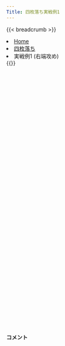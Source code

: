 ```yaml
---
Title: 四枚落ち実戦例1
---
```

{{< breadcrumb >}}
  <li class="breadcrumb-item"><a href="/shogi-beginners/">Home</a></li>
  <li class="breadcrumb-item"><a href="/shogi-beginners/4mai/">四枚落ち</a></li>
  <li class="breadcrumb-item active" aria-current="page">実戦例1 (右端攻め)</li>
{{</ breadcrumb >}}
<div class="row pt-3">
  <div class="col-lg-1"></div>
  <div class="col-sm" tabindex="-1">
    <script id="example-kif" type="text/plain">
手合割：四枚落ち
下手：下手
上手：上手
手数----指手---------消費時間--
*<ruby>右端<rt>みぎはし</rt></ruby><ruby>攻<rt>せ</rt></ruby>めの<ruby>勝<rt>か</rt></ruby>ち<ruby>方<rt>かた</rt></ruby>をおぼえましょう。
*<div class="text-center"><img class="img-fluid pt-3 w-50" src="/shogi-beginners/img/cat22.webp"></div>
   1 ６二銀(71)
   2 ７六歩(77)
   3 ５四歩(53)
   4 ２六歩(27)
   5 ５三銀(62)
   6 ２五歩(26)
   7 ３二金(41)
   8 ２四歩(25)
   9 同　歩(23)
  10 同　飛(28)
  11 ２三歩打
  12 ２八飛(24)
  13 ５二玉(51)
  14 ３八銀(39)
  15 ７二金(61)
  16 ２七銀(38)
  17 ７四歩(73)
  18 ３六銀(27)
  19 ２二銀(31)
  20 １六歩(17)
  21 ７三金(72)
  22 １五歩(16)
  23 ６四金(73)
  24 ２五銀(36)
*まずはここまでの<ruby>形<rt>かたち</rt></ruby>をおぼえましょう。
  25 ５五歩(54)
  26 １四歩(15)
  27 同　歩(13)
  28 １二歩打
*この<ruby>一手<rt>いって</rt></ruby>が<ruby>重要<rt>じゅうよう</rt></ruby>です。
  29 ４四銀(53)
  30 １四銀(25)
  31 １三歩打
*<ruby>問題<rt>もんだい</rt></ruby>: <ruby>次<rt>つぎ</rt></ruby>の<ruby>手<rt>て</rt></ruby>を<ruby>考<rt>かんが</rt></ruby>えてみましょう。
*<div><img class="img-fluid" src="/shogi-beginners/img/cat2.webp"></div>
  32 ２三銀成(14)
*<ruby>２三<rt>にいさん</rt></ruby>に<ruby>成<rt>な</rt></ruby>り<ruby>捨<rt>す</rt></ruby>てて、☗<ruby>１一<rt>いちいち</rt></ruby><ruby>歩成<rt>ふなり</rt></ruby>を<ruby>目指<rt>めざ</rt></ruby>します。
*☗<ruby>２三<rt>にーさん</rt></ruby><ruby>銀成<rt>ぎんなり</rt></ruby>をせずいきなり☗<ruby>１一<rt>いちいち</rt></ruby><ruby>歩成<rt>ふなり</rt></ruby>とする攻めもあります。<ruby>以下<rt>いか</rt></ruby>、☖<ruby>１四<rt>いちよん</rt></ruby><ruby>歩<rt>ふ</rt></ruby>☗<ruby>２一<rt>にいいち</rt></ruby>と☖<ruby>１三<rt>いちさん</rt></ruby><ruby>銀<rt>ぎん</rt></ruby>☗<ruby>１二<rt></rt></ruby><ruby>歩<rt>ふ</rt></ruby>と<ruby>進<rt>すす</rt></ruby>んで<ruby>一局<rt>いっきょく</rt></ruby>です。
*どちらがいいかは<ruby>局面<rt>きょくめん</rt></ruby>によります。
  33 同　銀(22)
  34 １一歩成(12)
  35 ３五銀(44)
  36 ２一と(11)
  37 １四歩(13)
*<ruby>問題<rt>もんだい</rt></ruby>: <ruby>次<rt>つぎ</rt></ruby>の<ruby>手<rt>て</rt></ruby>を<ruby>考<rt>かんが</rt></ruby>えてみましょう。
*<div><img class="img-fluid" src="/shogi-beginners/img/cat2.webp"></div>
  38 ３一と(21)
*<ruby>同金<rt>どうきん</rt></ruby>とは<ruby>取<rt>と</rt></ruby>れないので<ruby>逃<rt>に</rt></ruby>げる<ruby>一手<rt>いって</rt></ruby>です。<ruby>金<rt>きん</rt></ruby>をずらすと<ruby>手<rt>て</rt></ruby>が<ruby>作<rt>つく</rt></ruby>れます。
  39 ２二金(32)
*<ruby>問題<rt>もんだい</rt></ruby>: <ruby>次<rt>つぎ</rt></ruby>の<ruby>手<rt>て</rt></ruby>を<ruby>考<rt>かんが</rt></ruby>えてみましょう。
*<div><img class="img-fluid" src="/shogi-beginners/img/cat2.webp"></div>
  40 １四香(19)
*<ruby>上手<rt>うわて</rt></ruby>はこれでしびれています。
  41 ６五金(64)
*<ruby>宿題<rt>しゅくだい</rt></ruby>: ☗<ruby>２四<rt>にーよん</rt></ruby><ruby>銀打<rt>ぎんうち</rt></ruby>と<ruby>受<rt>う</rt></ruby>けた<ruby>変化<rt>へんか</rt></ruby>を<ruby>考<rt>かんが</rt></ruby>えてみてください。
  42 ２一と(31)
*またしても、と<ruby>金<rt>きん</rt></ruby><ruby>捨<rt>す</rt></ruby>てが<ruby>好手<rt>こうしゅ</rt></ruby>です。
  43 ３二金(22)
  44 １三香成(14)
  45 ３四銀(23)
  46 ２二成香(13)
  47 ４二金(32)
  48 ３一と(21)
  49 ５六歩(55)
  50 同　歩(57)
  51 同　金(65)
  52 ３二成香(22)
  53 ５七歩打
  54 ４二成香(32)
  55 同　玉(52)
  56 ２二飛成(28)
*ここからの<ruby>攻<rt>せ</rt></ruby>めが<ruby>重要<rt>じゅうよう</rt></ruby>です。うまく<ruby>寄<rt>よ</rt></ruby>せないとなかなか<ruby>王<rt>おう</rt></ruby>がつかまりません。<ruby>答<rt>こた</rt></ruby>えを<ruby>見<rt>み</rt></ruby>るのではなく<ruby>自分<rt>じぶん</rt></ruby>で<ruby>考<rt>かんが</rt></ruby>えてみてください。
  57 ５三玉(42)
*<ruby>問題<rt>もんだい</rt></ruby>: <ruby>次<rt>つぎ</rt></ruby>の<ruby>手<rt>て</rt></ruby>を<ruby>考<rt>かんが</rt></ruby>えてみましょう。
*<div><img class="img-fluid" src="/shogi-beginners/img/cat2.webp"></div>
  58 ６五桂打
*
  59 ６四玉(53)
*<ruby>問題<rt>もんだい</rt></ruby>: <ruby>次<rt>つぎ</rt></ruby>の<ruby>手<rt>て</rt></ruby>を<ruby>考<rt>かんが</rt></ruby>えてみましょう。<ruby>難問<rt>なんもん</rt></ruby>。
*<div><img class="img-fluid" src="/shogi-beginners/img/cat2.webp"></div>
  60 ５二龍(22)
*<ruby>王<rt>おう</rt></ruby>の<ruby>逃<rt>に</rt></ruby>げ<ruby>道<rt>みち</rt></ruby>をせまくしながら<ruby>攻<rt>せ</rt></ruby>めることが<ruby>大切<rt>たいせつ</rt></ruby>です。
  61 ６五玉(64)
  62 ５六龍(52)
*<ruby>以下<rt>いか</rt></ruby><ruby>詰<rt>つ</rt></ruby>みですが、<ruby>安全<rt>あんぜん</rt></ruby>に<ruby>攻<rt>せ</rt></ruby>めるなら☗<ruby>５五<rt>ごーごー</rt></ruby><ruby>金打<rt>きんうち</rt></ruby>でもいいです。
  63 同　玉(65)
  64 ５五金打
  65 ４七玉(56)
  66 ４八金(49)
  67 ４六玉(47)
  68 ４七金打
  69 投了
*<a href="/shogi-beginners/4mai/example2/">
*<ruby>次<rt>つぎ</rt></ruby>の<ruby>棋譜<rt>きふ</rt></ruby>を<ruby>見<rt>み</rt></ruby>よう！
*<div class="text-center"><img class="img-fluid pt-3 w-50" src="/shogi-beginners/img/cat1.webp"></div></a>
まで68手で下手の勝ち
    </script>
    <svg id="example" xmlns="http://www.w3.org/2000/svg" viewBox="0,0,400,540"></svg>
  </div>
  <div class="col-sm">
    <h4 class="pt-3">コメント</h4>
    <div id="comment"></div>
  </div>
  <div class="col-lg-1"></div>
</div>
